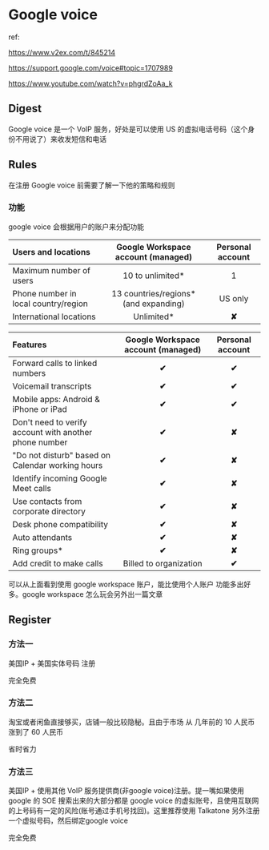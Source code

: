 # Google voice

ref:

https://www.v2ex.com/t/845214

https://support.google.com/voice#topic=1707989

https://www.youtube.com/watch?v=phgrdZoAa_k

## Digest

Google voice 是一个 VoIP 服务，好处是可以使用 US 的虚拟电话号码（这个身份不用说了）来收发短信和电话

## Rules

在注册 Google voice 前需要了解一下他的策略和规则

### 功能

google voice 会根据用户的账户来分配功能

| Users and locations                  |  Google Workspace account (managed)   | Personal account |
| :----------------------------------- | :-----------------------------------: | :--------------: |
| Maximum number of users              |           10 to unlimited*            |        1         |
| Phone number in local country/region | 13 countries/regions* (and expanding) |     US only      |
| International locations              |              Unlimited*               |      **✘**       |

| Features                                               | Google Workspace account (managed) | Personal account |
| :----------------------------------------------------- | :--------------------------------: | :--------------: |
| Forward calls to linked numbers                        |               **✔**                |      **✔**       |
| Voicemail transcripts                                  |               **✔**                |      **✔**       |
| Mobile apps: Android & iPhone or iPad                  |               **✔**                |      **✔**       |
| Don't need to verify account with another phone number |               **✔**                |      **✘**       |
| "Do not disturb" based on Calendar working hours       |               **✔**                |      **✘**       |
| Identify incoming Google Meet calls                    |               **✔**                |      **✘**       |
| Use contacts from corporate directory                  |               **✔**                |      **✘**       |
| Desk phone compatibility                               |               **✔**                |      **✘**       |
| Auto attendants                                        |               **✔**                |      **✘**       |
| Ring groups*                                           |               **✔**                |      **✘**       |
| Add credit to make calls                               |       Billed to organization       |      **✔**       |

可以从上面看到使用 google workspace 账户，能比使用个人账户 功能多出好多。google workspace 怎么玩会另外出一篇文章

## Register

### 方法一

美国IP + 美国实体号码 注册

完全免费

### 方法二

淘宝或者闲鱼直接够买，店铺一般比较隐秘。且由于市场 从 几年前的 10 人民币涨到了 60 人民币

省时省力

### 方法三

美国IP + 使用其他 VoIP 服务提供商(非google voice)注册。提一嘴如果使用 google 的 SOE 搜索出来的大部分都是 google voice 的虚拟账号，且使用互联网的上号码有一定的风险(账号通过手机号找回)。这里推荐使用 Talkatone 另外注册一个虚拟号码，然后绑定google voice

完全免费









